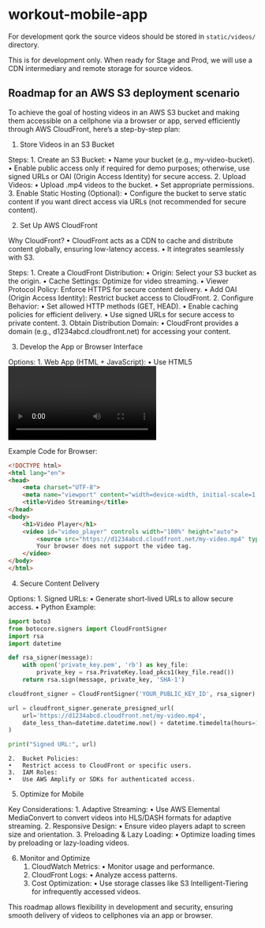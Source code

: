 # workout-mobile-app

For development qork the source videos should be stored in `static/videos/` directory.

This is for development only. When ready for Stage and Prod, we will use a CDN intermediary and remote storage for source videos. 

## Roadmap for an AWS S3 deployment scenario
To achieve the goal of hosting videos in an AWS S3 bucket and making them accessible on a cellphone via a browser or app, served efficiently through AWS CloudFront, here’s a step-by-step plan:

1. Store Videos in an S3 Bucket

Steps:
	1.	Create an S3 Bucket:
	•	Name your bucket (e.g., my-video-bucket).
	•	Enable public access only if required for demo purposes; otherwise, use signed URLs or OAI (Origin Access Identity) for secure access.
	2.	Upload Videos:
	•	Upload .mp4 videos to the bucket.
	•	Set appropriate permissions.
	3.	Enable Static Hosting (Optional):
	•	Configure the bucket to serve static content if you want direct access via URLs (not recommended for secure content).

2. Set Up AWS CloudFront

Why CloudFront?
	•	CloudFront acts as a CDN to cache and distribute content globally, ensuring low-latency access.
	•	It integrates seamlessly with S3.

Steps:
	1.	Create a CloudFront Distribution:
	•	Origin: Select your S3 bucket as the origin.
	•	Cache Settings: Optimize for video streaming.
	•	Viewer Protocol Policy: Enforce HTTPS for secure content delivery.
	•	Add OAI (Origin Access Identity): Restrict bucket access to CloudFront.
	2.	Configure Behavior:
	•	Set allowed HTTP methods (GET, HEAD).
	•	Enable caching policies for efficient delivery.
	•	Use signed URLs for secure access to private content.
	3.	Obtain Distribution Domain:
	•	CloudFront provides a domain (e.g., d1234abcd.cloudfront.net) for accessing your content.

3. Develop the App or Browser Interface

Options:
	1.	Web App (HTML + JavaScript):
	•	Use HTML5 <video> for video playback.
	•	JavaScript can dynamically load video sources (useful for signed URLs or playlists).
	2.	Mobile App:
	•	React Native / Flutter: Build a cross-platform app.
	•	Use SDKs (like AWS Amplify) to fetch videos from S3 securely.

Example Code for Browser:
```html
<!DOCTYPE html>
<html lang="en">
<head>
    <meta charset="UTF-8">
    <meta name="viewport" content="width=device-width, initial-scale=1.0">
    <title>Video Streaming</title>
</head>
<body>
    <h1>Video Player</h1>
    <video id="video_player" controls width="100%" height="auto">
        <source src="https://d1234abcd.cloudfront.net/my-video.mp4" type="video/mp4">
        Your browser does not support the video tag.
    </video>
</body>
</html>
```

4. Secure Content Delivery

Options:
	1.	Signed URLs:
	•	Generate short-lived URLs to allow secure access.
	•	Python Example:
```python
import boto3
from botocore.signers import CloudFrontSigner
import rsa
import datetime

def rsa_signer(message):
    with open('private_key.pem', 'rb') as key_file:
        private_key = rsa.PrivateKey.load_pkcs1(key_file.read())
    return rsa.sign(message, private_key, 'SHA-1')

cloudfront_signer = CloudFrontSigner('YOUR_PUBLIC_KEY_ID', rsa_signer)

url = cloudfront_signer.generate_presigned_url(
    url='https://d1234abcd.cloudfront.net/my-video.mp4',
    date_less_than=datetime.datetime.now() + datetime.timedelta(hours=1)
)

print("Signed URL:", url)
```
    2.	Bucket Policies:
	•	Restrict access to CloudFront or specific users.
	3.	IAM Roles:
	•	Use AWS Amplify or SDKs for authenticated access.

5. Optimize for Mobile

Key Considerations:
	1.	Adaptive Streaming:
	•	Use AWS Elemental MediaConvert to convert videos into HLS/DASH formats for adaptive streaming.
	2.	Responsive Design:
	•	Ensure video players adapt to screen size and orientation.
	3.	Preloading & Lazy Loading:
	•	Optimize loading times by preloading or lazy-loading videos.

6. Monitor and Optimize
	1.	CloudWatch Metrics:
	•	Monitor usage and performance.
	2.	CloudFront Logs:
	•	Analyze access patterns.
	3.	Cost Optimization:
	•	Use storage classes like S3 Intelligent-Tiering for infrequently accessed videos.

This roadmap allows flexibility in development and security, ensuring smooth delivery of videos to cellphones via an app or browser.